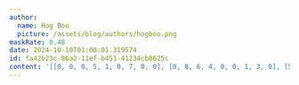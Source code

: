 ```yaml
---
author:
  name: Hog Boo
  picture: /assets/blog/authors/hogboo.png
maskRate: 0.48
date: 2024-10-10T01:00:01.319574
id: fa42b23c-86a2-11ef-b451-41234cb8625c
content: '[[0, 0, 0, 5, 1, 0, 7, 0, 0], [0, 8, 6, 4, 0, 0, 1, 3, 0], [5, 0, 1, 6, 0, 0, 8, 4, 0], [0, 2, 0, 0, 0, 1, 6, 5, 8], [0, 3, 0, 8, 9, 2, 0, 1, 0], [0, 1, 8, 0, 0, 6, 0, 0, 3], [0, 0, 2, 1, 0, 5, 0, 8, 0], [8, 5, 7, 0, 6, 4, 3, 2, 1], [0, 0, 0, 2, 8, 0, 5, 0, 6]]'
---
```

